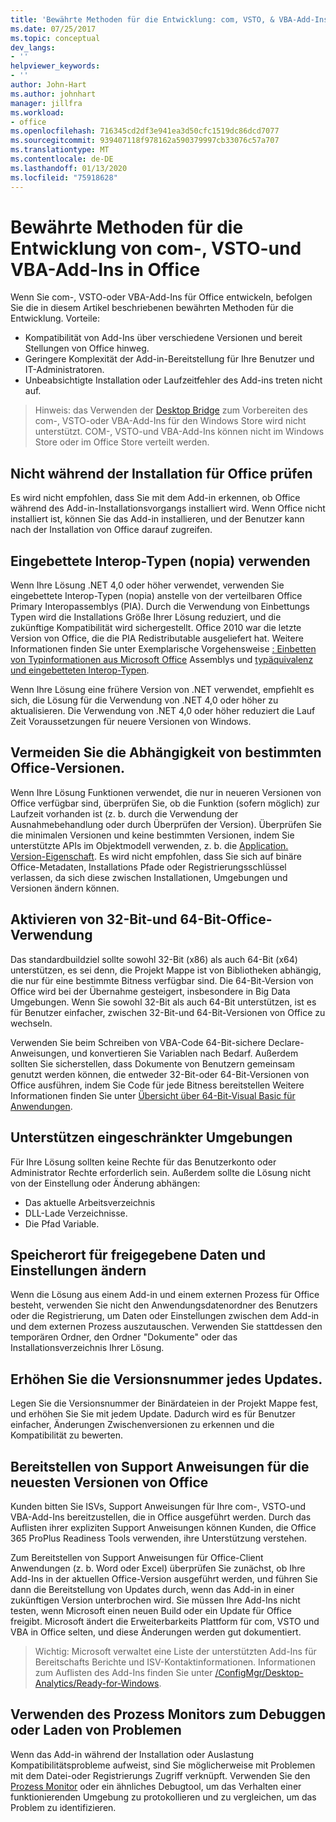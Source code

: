 ```yaml
---
title: 'Bewährte Methoden für die Entwicklung: com, VSTO, & VBA-Add-Ins in Office'
ms.date: 07/25/2017
ms.topic: conceptual
dev_langs:
- ''
helpviewer_keywords:
- ''
author: John-Hart
ms.author: johnhart
manager: jillfra
ms.workload:
- office
ms.openlocfilehash: 716345cd2df3e941ea3d50cfc1519dc86dcd7077
ms.sourcegitcommit: 939407118f978162a590379997cb33076c57a707
ms.translationtype: MT
ms.contentlocale: de-DE
ms.lasthandoff: 01/13/2020
ms.locfileid: "75918628"
---
```

# <a name="development-best-practices-for-com-vsto-and-vba-add-ins-in-office"></a>Bewährte Methoden für die Entwicklung von com-, VSTO-und VBA-Add-Ins in Office
  Wenn Sie com-, VSTO-oder VBA-Add-Ins für Office entwickeln, befolgen Sie die in diesem Artikel beschriebenen bewährten Methoden für die Entwicklung.   Vorteile:

- Kompatibilität von Add-Ins über verschiedene Versionen und bereit Stellungen von Office hinweg.
- Geringere Komplexität der Add-in-Bereitstellung für Ihre Benutzer und IT-Administratoren.
- Unbeabsichtigte Installation oder Laufzeitfehler des Add-ins treten nicht auf.

>Hinweis: das Verwenden der [Desktop Bridge](/windows/uwp/porting/desktop-to-uwp-root) zum Vorbereiten des com-, VSTO-oder VBA-Add-Ins für den Windows Store wird nicht unterstützt. COM-, VSTO-und VBA-Add-Ins können nicht im Windows Store oder im Office Store verteilt werden.

## <a name="do-not-check-for-office-during-installation"></a>Nicht während der Installation für Office prüfen
 Es wird nicht empfohlen, dass Sie mit dem Add-in erkennen, ob Office während des Add-in-Installationsvorgangs installiert wird. Wenn Office nicht installiert ist, können Sie das Add-in installieren, und der Benutzer kann nach der Installation von Office darauf zugreifen.

## <a name="use-embedded-interop-types-nopia"></a>Eingebettete Interop-Typen (nopia) verwenden
Wenn Ihre Lösung .NET 4,0 oder höher verwendet, verwenden Sie eingebettete Interop-Typen (nopia) anstelle von der verteilbaren Office Primary Interopassemblys (PIA). Durch die Verwendung von Einbettungs Typen wird die Installations Größe Ihrer Lösung reduziert, und die zukünftige Kompatibilität wird sichergestellt. Office 2010 war die letzte Version von Office, die die PIA Redistributable ausgeliefert hat. Weitere Informationen finden Sie unter Exemplarische Vorgehensweise [: Einbetten von Typinformationen aus Microsoft Office](https://msdn.microsoft.com/library/ee317478.aspx) Assemblys und [typäquivalenz und eingebetteten Interop-Typen](/windows/uwp/porting/desktop-to-uwp-root).

Wenn Ihre Lösung eine frühere Version von .NET verwendet, empfiehlt es sich, die Lösung für die Verwendung von .NET 4,0 oder höher zu aktualisieren. Die Verwendung von .NET 4,0 oder höher reduziert die Lauf Zeit Voraussetzungen für neuere Versionen von Windows.

## <a name="avoid-depending-on-specific-office-versions"></a>Vermeiden Sie die Abhängigkeit von bestimmten Office-Versionen.
Wenn Ihre Lösung Funktionen verwendet, die nur in neueren Versionen von Office verfügbar sind, überprüfen Sie, ob die Funktion (sofern möglich) zur Laufzeit vorhanden ist (z. b. durch die Verwendung der Ausnahmebehandlung oder durch Überprüfen der Version). Überprüfen Sie die minimalen Versionen und keine bestimmten Versionen, indem Sie unterstützte APIs im Objektmodell verwenden, z. b. die [Application. Version-Eigenschaft](<xref:Microsoft.Office.Interop.Excel._Application.Version%2A>). Es wird nicht empfohlen, dass Sie sich auf binäre Office-Metadaten, Installations Pfade oder Registrierungsschlüssel verlassen, da sich diese zwischen Installationen, Umgebungen und Versionen ändern können.

## <a name="enable-both-32-bit-and-64-bit-office-usage"></a>Aktivieren von 32-Bit-und 64-Bit-Office-Verwendung
Das standardbuildziel sollte sowohl 32-Bit (x86) als auch 64-Bit (x64) unterstützen, es sei denn, die Projekt Mappe ist von Bibliotheken abhängig, die nur für eine bestimmte Bitness verfügbar sind. Die 64-Bit-Version von Office wird bei der Übernahme gesteigert, insbesondere in Big Data Umgebungen. Wenn Sie sowohl 32-Bit als auch 64-Bit unterstützen, ist es für Benutzer einfacher, zwischen 32-Bit-und 64-Bit-Versionen von Office zu wechseln.

Verwenden Sie beim Schreiben von VBA-Code 64-Bit-sichere Declare-Anweisungen, und konvertieren Sie Variablen nach Bedarf. Außerdem sollten Sie sicherstellen, dass Dokumente von Benutzern gemeinsam genutzt werden können, die entweder 32-Bit-oder 64-Bit-Versionen von Office ausführen, indem Sie Code für jede Bitness bereitstellen Weitere Informationen finden Sie unter [Übersicht über 64-Bit-Visual Basic für Anwendungen](/office/vba/Language/Concepts/Getting-Started/64-bit-visual-basic-for-applications-overview).

## <a name="support-restricted-environments"></a>Unterstützen eingeschränkter Umgebungen
Für Ihre Lösung sollten keine Rechte für das Benutzerkonto oder Administrator Rechte erforderlich sein. Außerdem sollte die Lösung nicht von der Einstellung oder Änderung abhängen:

- Das aktuelle Arbeitsverzeichnis
- DLL-Lade Verzeichnisse.
- Die Pfad Variable.

## <a name="change-the-save-location-of-shared-data-and-settings"></a>Speicherort für freigegebene Daten und Einstellungen ändern
Wenn die Lösung aus einem Add-in und einem externen Prozess für Office besteht, verwenden Sie nicht den Anwendungsdatenordner des Benutzers oder die Registrierung, um Daten oder Einstellungen zwischen dem Add-in und dem externen Prozess auszutauschen. Verwenden Sie stattdessen den temporären Ordner, den Ordner "Dokumente" oder das Installationsverzeichnis Ihrer Lösung.

## <a name="increment-the-version-number-with-each-update"></a>Erhöhen Sie die Versionsnummer jedes Updates.
Legen Sie die Versionsnummer der Binärdateien in der Projekt Mappe fest, und erhöhen Sie Sie mit jedem Update. Dadurch wird es für Benutzer einfacher, Änderungen Zwischenversionen zu erkennen und die Kompatibilität zu bewerten.

## <a name="provide-support-statements-for-the-latest-versions-of-office"></a>Bereitstellen von Support Anweisungen für die neuesten Versionen von Office
Kunden bitten Sie ISVs, Support Anweisungen für Ihre com-, VSTO-und VBA-Add-Ins bereitzustellen, die in Office ausgeführt werden. Durch das Auflisten ihrer expliziten Support Anweisungen können Kunden, die Office 365 ProPlus Readiness Tools verwenden, ihre Unterstützung verstehen.

Zum Bereitstellen von Support Anweisungen für Office-Client Anwendungen (z. b. Word oder Excel) überprüfen Sie zunächst, ob Ihre Add-Ins in der aktuellen Office-Version ausgeführt werden, und führen Sie dann die Bereitstellung von Updates durch, wenn das Add-in in einer zukünftigen Version unterbrochen wird. Sie müssen Ihre Add-Ins nicht testen, wenn Microsoft einen neuen Build oder ein Update für Office freigibt. Microsoft ändert die Erweiterbarkeits Plattform für com, VSTO und VBA in Office selten, und diese Änderungen werden gut dokumentiert.

>Wichtig: Microsoft verwaltet eine Liste der unterstützten Add-Ins für Bereitschafts Berichte und ISV-Kontaktinformationen. Informationen zum Auflisten des Add-Ins finden Sie unter [/ConfigMgr/Desktop-Analytics/Ready-for-Windows](/configmgr/desktop-analytics/ready-for-windows).

## <a name="use-process-monitor-to-help-debug-installation-or-loading-issues"></a>Verwenden des Prozess Monitors zum Debuggen oder Laden von Problemen
Wenn das Add-in während der Installation oder Auslastung Kompatibilitätsprobleme aufweist, sind Sie möglicherweise mit Problemen mit dem Datei-oder Registrierungs Zugriff verknüpft. Verwenden Sie den [Prozess Monitor](/sysinternals/downloads/procmon) oder ein ähnliches Debugtool, um das Verhalten einer funktionierenden Umgebung zu protokollieren und zu vergleichen, um das Problem zu identifizieren.
